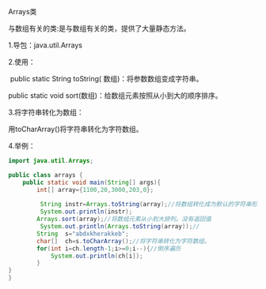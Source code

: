 Arrays类



与数组有关的类:是与数组有关的类，提供了大量静态方法。

1.导包：java.util.Arrays

2.使用：

​	public   static  String  toString( 数组)：将参数数组变成字符串。

   public     static   void  sort(数组)：给数组元素按照从小到大的顺序排序。

3.将字符串转化为数组：

用toCharArray()将字符串转化为字符数组。

4.举例：

```java
import java.util.Arrays;

public class arrays {
	public static void main(String[] args){
		int[] array={1100,20,3000,203,0};
		
		 String instr=Arrays.toString(array);//将数组转化成为默认的字符串形式，返回值为String.
		 System.out.println(instr);
		Arrays.sort(array);//将数组元素从小到大排列。没有返回值
		 System.out.println(Arrays.toString(array));//
		String  s="abdxkherakkeb";
		char[]  ch=s.toCharArray();//将字符串转化为字符数组。
		for(int i=ch.length-1;i>=0;i--){//倒序遍历
			System.out.println(ch[i]);
		}
}
}

```

